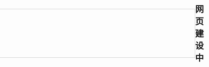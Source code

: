 <!doctype html>
<html>
<head>
<meta charset="utf-8">
<title>网站建设中</title>
</head>

<!DOCTYPE html>
<html>
<head>
<style>
body {
  display: flex;
  justify-content: center;
  align-items: center;
  height: 100vh;
  margin: 0;
  padding: 0;
}
</style>
</head>
<body>
  <h1><img src="/LXTVweb/evs_lxtv_new.png" width="800" height="161" alt=""/></h1>
  <h1><strong>网页建设中</strong></h1>
    </blockquote>
  </blockquote>
</body>
